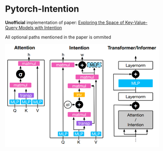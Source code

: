 # Pytorch-Intention

**Unofficial** implementation of paper: [Exploring the Space of Key-Value-Query Models with Intention](https://arxiv.org/pdf/2305.10203.pdf)

All optional paths mentioned in the paper is ommited

<p align="center">
    <img src="https://github.com/Eliyas0007/Pytorch-Intention/blob/main/images/intention.png" alt="long range prediction"> 
</p>
